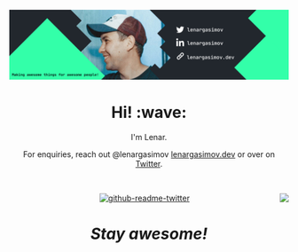 [![Social banner for lenargasimov](banner.png)](https://lenargasimov.dev)
<h1 align='center'> Hi! :wave:</h1>
<p align='center'>
I'm Lenar.
</p>

<p align='center'>For enquiries, reach out @lenargasimov <a href="https://lenargasimov.dev">lenargasimov.dev</a> or over on <a href="https://twitter.com/lenargasimov">Twitter</a>.</p>

<br>

<p><img align="right" src="https://spotify-recently-played-readme.vercel.app/api?user=lyc5820s2tgyaacnm646qlk8h" /></p>  

<div align="center">
<p><a href="https://www.twitter.com/lenargasimov"><img src="https://github-readme-twitter-gazf.vercel.app/api?id=lenargasimov&amp;layout=wide" alt="github-readme-twitter"></a></p>
</div>

<h1 align='center'><i>Stay awesome!</i></h1>
